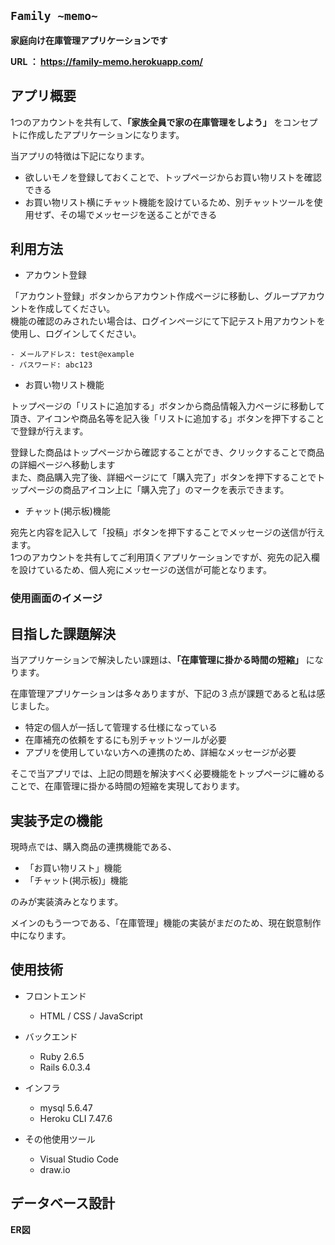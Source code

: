 ## `Family ~memo~`

__家庭向け在庫管理アプリケーションです__

__URL ： https://family-memo.herokuapp.com/__

## アプリ概要

1つのアカウントを共有して、__「家族全員で家の在庫管理をしよう」__ をコンセプトに作成したアプリケーションになります。

当アプリの特徴は下記になります。

- 欲しいモノを登録しておくことで、トップページからお買い物リストを確認できる
- お買い物リスト横にチャット機能を設けているため、別チャットツールを使用せず、その場でメッセージを送ることができる

## 利用方法

- アカウント登録

「アカウント登録」ボタンからアカウント作成ページに移動し、グループアカウントを作成してください。<br>
機能の確認のみされたい場合は、ログインページにて下記テスト用アカウントを使用し、ログインしてください。

    - メールアドレス: test@example
    - パスワード: abc123

- お買い物リスト機能

トップページの「リストに追加する」ボタンから商品情報入力ページに移動して頂き、アイコンや商品名等を記入後「リストに追加する」ボタンを押下することで登録が行えます。

登録した商品はトップページから確認することができ、クリックすることで商品の詳細ページへ移動します<br>
また、商品購入完了後、詳細ページにて「購入完了」ボタンを押下することでトップページの商品アイコン上に「購入完了」のマークを表示できます。

- チャット(掲示板)機能

宛先と内容を記入して「投稿」ボタンを押下することでメッセージの送信が行えます。<br>
1つのアカウントを共有してご利用頂くアプリケーションですが、宛先の記入欄を設けているため、個人宛にメッセージの送信が可能となります。


### 使用画面のイメージ

## 目指した課題解決

当アプリケーションで解決したい課題は、__「在庫管理に掛かる時間の短縮」__ になります。

在庫管理アプリケーションは多々ありますが、下記の３点が課題であると私は感じました。

- 特定の個人が一括して管理する仕様になっている
- 在庫補充の依頼をするにも別チャットツールが必要
- アプリを使用していない方への連携のため、詳細なメッセージが必要

そこで当アプリでは、上記の問題を解決すべく必要機能をトップページに纏めることで、在庫管理に掛かる時間の短縮を実現しております。

## 実装予定の機能
現時点では、購入商品の連携機能である、
- 「お買い物リスト」機能
- 「チャット(掲示板)」機能

のみが実装済みとなります。

メインのもう一つである、「在庫管理」機能の実装がまだのため、現在鋭意制作中になります。

## 使用技術
- フロントエンド

  - HTML / CSS / JavaScript

- バックエンド

  - Ruby 2.6.5
  - Rails 6.0.3.4

- インフラ

  - mysql 5.6.47
  - Heroku CLI 7.47.6

- その他使用ツール

  - Visual Studio Code
  - draw.io

## データベース設計

__ER図__
